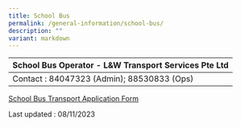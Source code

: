 ```yaml
---
title: School Bus
permalink: /general-information/school-bus/
description: ""
variant: markdown
---
```

| School Bus Operator - L&amp;W Transport Services Pte Ltd |
|---|
| Contact : 84047323 (Admin); 88530833 (Ops) |

[School Bus Transport Application Form](/files/sbps%20form%202024.pdf)

  
Last updated : 08/11/2023